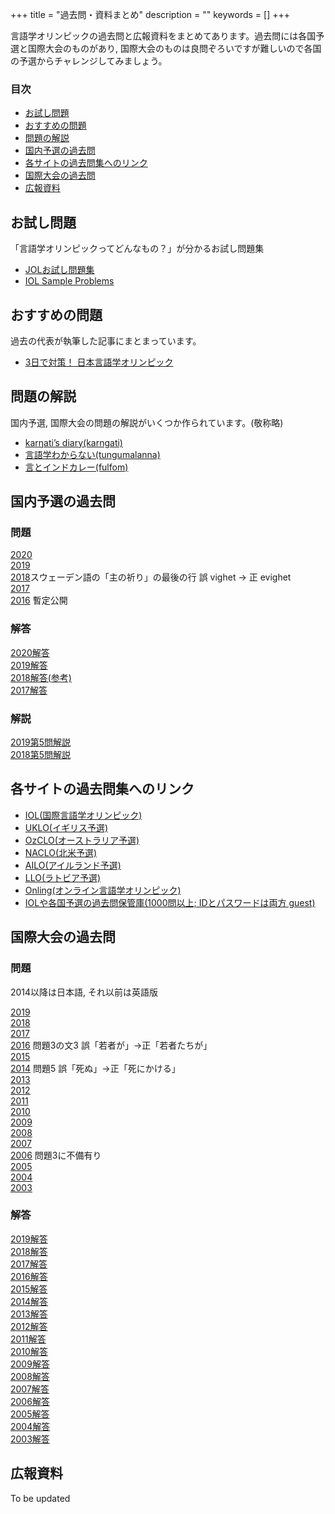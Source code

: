 +++
title = "過去問・資料まとめ"
description = ""
keywords = []
+++

言語学オリンピックの過去問と広報資料をまとめてあります。過去問には各国予選と国際大会のものがあり, 国際大会のものは良問ぞろいですが難しいので各国の予選からチャレンジしてみましょう。

<div class="box">
<h3>目次</h3>
<ul>
<li><a href="#お試し問題">お試し問題</a>
<li><a href="#おすすめの問題">おすすめの問題</a>
<li><a href="#問題の解説">問題の解説</a>
<li><a href="#国内予選の過去問">国内予選の過去問</a>
<li><a href="#各サイトの過去問集へのリンク">各サイトの過去問集へのリンク</a>
<li><a href="#国際大会の過去問">国際大会の過去問</a>
<li><a href="#material">広報資料</a>
</ul>
</div>

## お試し問題

「言語学オリンピックってどんなもの？」が分かるお試し問題集

- [JOLお試し問題集](/sample-problems/)
- [IOL Sample Problems](https://ioling.org/booklets/samples.en.pdf)

## おすすめの問題

過去の代表が執筆した記事にまとまっています。

- [3日で対策！ 日本言語学オリンピック](http://zohe.hatenablog.com/entry/2019/03/21/191555)

## 問題の解説

国内予選, 国際大会の問題の解説がいくつか作られています。(敬称略)

- [karŋati’s diary(karngati)](https://karngati.hatenablog.com/entry/JOL2018_5)
- [言語学わからない(tungumalanna)](https://tungumalanna.hatenablog.com/archive/category/IOL%E9%9D%9E%E5%85%AC%E5%BC%8F%E8%A7%A3%E8%AA%AC)
- [言とインドカレー(fulfom)](https://fulfom.hatenablog.com/archive/category/%E8%A8%80%E3%82%AA%E3%83%AA%E8%A7%A3%E8%AA%AC)

## 国内予選の過去問

### 問題

[2020](https://drive.google.com/open?id=1FPhk59e8A0FIXgOliitzg1qU95V7fppV)  
[2019](https://drive.google.com/open?id=1BjNVq20Ne9LVAqGEa9nLPsF9FhuhDjAA)  
[2018](https://drive.google.com/open?id=17anbddEBxNaZe_kDGRQPxvpzlR1lMYb2)スウェーデン語の「主の祈り」の最後の行 誤 vighet -> 正 evighet  
[2017](https://drive.google.com/open?id=1DSG3MISTszSPeMeG-VmnyKA0kFe7iywZ)  
[2016](https://twitter.com/fulfom/status/1097706793885589504) 暫定公開

### 解答

[2020解答](https://drive.google.com/open?id=1EWBp7YEriz4L6cCEkiqeDwo5ku-qh-ic)  
[2019解答](https://drive.google.com/open?id=1-lHLG82BcwZSuWnCuXD8GwTXFS2vv_Lh)  
[2018解答(参考)](http://zohe.hatenablog.com/entry/2019/03/04/145808)  
[2017解答](https://drive.google.com/open?id=1GSyrZ7f6hvOAQ3sc19mFAOzRlUYK0W0q)

### 解説

[2019第5問解説](https://fulfom.hatenablog.com/entry/2019/12/21/145615)  
[2018第5問解説](https://karngati.hatenablog.com/entry/JOL2018_5)

## 各サイトの過去問集へのリンク

- [IOL(国際言語学オリンピック)](http://www.ioling.org/problems/)
- [UKLO(イギリス予選)](https://www.uklo.org/past-problems#problems)
- [OzCLO(オーストラリア予選)](https://ozclo.org.au/past-problems/)
- [NACLO(北米予選)](https://nacloweb.org/practice.php#previous_problems)
- [AILO(アイルランド予選)](https://ailo.adaptcentre.ie/sample-puzzles/)
- [LLO(ラトビア予選)](http://loling.lv/en/past.html)
- [Onling(オンライン言語学オリンピック)](https://onling.org/)
- [IOLや各国予選の過去問保管庫(1000問以上; IDとパスワードは両方 guest)](http://tangra.cs.yale.edu/naclobase/)

## 国際大会の過去問

### 問題

2014以降は日本語, それ以前は英語版

[2019](http://www.ioling.org/booklets/iol-2019-indiv-prob.ja.pdf)  
[2018](http://www.ioling.org/booklets/iol-2018-indiv-prob.ja.pdf)  
[2017](http://www.ioling.org/booklets/iol-2017-indiv-prob.ja.pdf)  
[2016](http://www.ioling.org/booklets/iol-2016-indiv-prob.ja.pdf) 問題3の文3 誤「若者が」→正「若者たちが」  
[2015](http://www.ioling.org/booklets/iol-2015-indiv-prob.ja.pdf)  
[2014](http://www.ioling.org/booklets/iol-2014-indiv-prob.ja.pdf) 問題5 誤「死ぬ」→正「死にかける」  
[2013](http://www.ioling.org/booklets/iol-2013-indiv-prob.en-us.pdf)  
[2012](http://www.ioling.org/booklets/iol-2012-indiv-prob.en.pdf)  
[2011](http://www.ioling.org/booklets/iol-2011-indiv-prob.en-us.pdf)  
[2010](http://www.ioling.org/booklets/iol-2010-indiv-prob.en.pdf)  
[2009](http://www.ioling.org/booklets/iol-2009-indiv-prob.en-us.pdf)  
[2008](http://www.ioling.org/booklets/iol-2008-indiv-prob.en.pdf)  
[2007](http://www.ioling.org/booklets/iol-2007-indiv-prob.en.pdf)  
[2006](http://www.ioling.org/booklets/iol-2006-indiv-prob.en.pdf) 問題3に不備有り  
[2005](http://www.ioling.org/booklets/iol-2005-indiv-prob.en.pdf)  
[2004](http://www.ioling.org/booklets/iol-2004-indiv-prob.en.pdf)  
[2003](http://www.ioling.org/booklets/iol-2003-indiv-prob.en.pdf)

### 解答

[2019解答](http://www.ioling.org/booklets/iol-2019-indiv-sol.ja.pdf)  
[2018解答](http://www.ioling.org/booklets/iol-2018-indiv-sol.ja.pdf)  
[2017解答](http://www.ioling.org/booklets/iol-2017-indiv-sol.ja.pdf)  
[2016解答](http://www.ioling.org/booklets/iol-2016-indiv-sol.ja.pdf)  
[2015解答](http://www.ioling.org/booklets/iol-2015-indiv-sol.ja.pdf)  
[2014解答](http://www.ioling.org/booklets/iol-2014-indiv-sol.ja.pdf)  
[2013解答](http://www.ioling.org/booklets/iol-2013-indiv-sol.en-us.pdf)  
[2012解答](http://www.ioling.org/booklets/iol-2012-indiv-sol.en.pdf)  
[2011解答](http://www.ioling.org/booklets/iol-2011-indiv-sol.en-us.pdf)  
[2010解答](http://www.ioling.org/booklets/iol-2010-indiv-sol.en.pdf)  
[2009解答](http://www.ioling.org/booklets/iol-2009-indiv-sol.en-us.pdf)  
[2008解答](http://www.ioling.org/booklets/iol-2008-indiv-sol.en.pdf)  
[2007解答](http://www.ioling.org/booklets/iol-2007-indiv-sol.en.pdf)  
[2006解答](http://www.ioling.org/booklets/iol-2006-indiv-sol.en.pdf)  
[2005解答](http://www.ioling.org/booklets/iol-2005-indiv-sol.en.pdf)  
[2004解答](http://www.ioling.org/booklets/iol-2004-indiv-sol.en.pdf)  
[2003解答](http://www.ioling.org/booklets/iol-2003-indiv-sol.en.pdf)

<!--## 問題の内容

過去に出題された問題が [国際大会のサイト](http://www.ioling.org/) に掲載されています。初めて問題に触れるという方はまず同サイトの [Sample Problems](http://www.ioling.org/problems/samples/) または [イギリス国内大会(UKLO)のサイト](http://www.uklo.org/) をご覧になってみてください。

問題は実際の言語研究で行われる分析に似ていて, 未知の言語のデータからその言語の仕組みを解き明かすというものです。現在有志によって問題の解説や入門サイトを作る計画が進んでいます。詳しくは [有志サイト](http://ioling.jp/) をご覧ください。-->

<h2 id="material">広報資料</h2>

To be updated